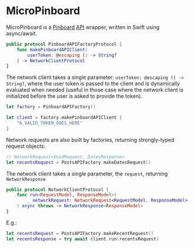 # MicroPinboard

MicroPinboard is a [Pinboard](https://pinboard.in) [API](https://pinboard.in/api) wrapper, written in Swift using async/await.

```swift
public protocol PinboardAPIFactoryProtocol {
    func makePinboardAPIClient(
        userToken: @escaping () -> String?
    ) -> NetworkClientProtocol
}
```

The network client takes a single parameter: `userToken: @escaping () -> String?`, where the user token is passed to the client and is dynamically evaluated when needed (useful in those case where the network client is initialized before the user is asked to provide the token).

```swift
let factory = PinboardAPIFactory()

let client = factory.makePinboardAPIClient {
    "A_VALID_TOKEN_GOES_HERE"
}
```

Network requests are also built by factories, returning strongly-typed request objects:

```swift
// NetworkRequest<VoidRequest, DatesResponse>
let recentsRequest = PostsAPIFactory.makeDatesRequest()
```

The network client takes a single parameter, the `request`, returning `NetworkResponse`

```swift
public protocol NetworkClientProtocol {
    func run<RequestModel, ResponseModel>(
        _ networkRequest: NetworkRequest<RequestModel, ResponseModel>
    ) async throws -> NetworkResponse<ResponseModel>
}
```

E.g.:

```swift
let recentsRequest = PostsAPIFactory.makeRecentRequest()
let recentsResponse = try await client.run(recentsRequest)
```

